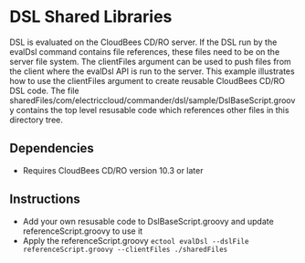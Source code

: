# DSL Shared Libraries
DSL is evaluated on the CloudBees CD/RO server. If the DSL run by the evalDsl command contains file
references, these files need to be on the server file system. The clientFiles argument can be used
to push files from the client where the evalDsl API is run to the server.
This example illustrates how to use the clientFiles argument to create reusable CloudBees CD/RO DSL code.
The file sharedFiles/com/electriccloud/commander/dsl/sample/DslBaseScript.groovy contains the top level resusable code which references other files in this directory tree.

## Dependencies
- Requires CloudBees CD/RO version 10.3 or later

## Instructions
- Add your own resusable code to DslBaseScript.groovy and update referenceScript.groovy to use it
- Apply the referenceScript.groovy
    `ectool evalDsl --dslFile referenceScript.groovy --clientFiles ./sharedFiles`
